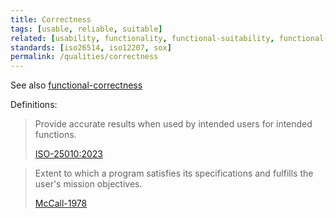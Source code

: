 ```yaml
---
title: Correctness
tags: [usable, reliable, suitable]
related: [usability, functionality, functional-suitability, functional-correctness]
standards: [iso26514, iso12207, sox]
permalink: /qualities/correctness
---
```


See also [functional-correctness](/qualities/functional-correctness)


Definitions:

>Provide accurate results when used by intended users for intended functions.
> 
>[ISO-25010:2023](/references/#iso-25010-2023)


> Extent to which a program satisfies its specifications and fulfills the user's mission objectives.
>
> [McCall-1978](/references/#mccall)
